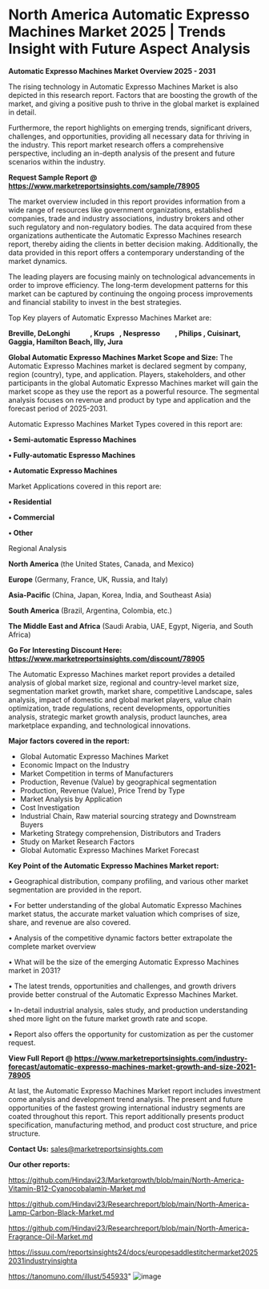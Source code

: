 # North America Automatic Expresso Machines Market 2025 | Trends Insight with Future Aspect Analysis

<Strong> Automatic Expresso Machines Market Overview 2025 - 2031</strong>

The rising technology in Automatic Expresso Machines Market is also depicted in this research report. Factors that are boosting the growth of the market, and giving a positive push to thrive in the global market is explained in detail.

Furthermore, the report highlights on emerging trends, significant drivers, challenges, and opportunities, providing all necessary data for thriving in the industry. This report market research offers a comprehensive perspective, including an in-depth analysis of the present and future scenarios within the industry.

<strong>Request Sample Report @ <a href=https://www.marketreportsinsights.com/sample/78905>https://www.marketreportsinsights.com/sample/78905</a></strong>

The market overview included in this report provides information from a wide range of resources like government organizations, established companies, trade and industry associations, industry brokers and other such regulatory and non-regulatory bodies. The data acquired from these organizations authenticate the Automatic Expresso Machines research report, thereby aiding the clients in better decision making. Additionally, the data provided in this report offers a contemporary understanding of the market dynamics.

The leading players are focusing mainly on technological advancements in order to improve efficiency. The long-term development patterns for this market can be captured by continuing the ongoing process improvements and financial stability to invest in the best strategies.

Top Key players of Automatic Expresso Machines Market are:

<strong>Breville, DeLonghi            , Krups   , Nespresso         , Philips , Cuisinart, Gaggia, Hamilton Beach, Illy, Jura</strong>

<strong><b>Global Automatic Expresso Machines Market Scope and Size:</b></strong>
The Automatic Expresso Machines market is declared segment by company, region (country), type, and application. Players, stakeholders, and other participants in the global Automatic Expresso Machines market will gain the market scope as they use the report as a powerful resource. The segmental analysis focuses on revenue and product by type and application and the forecast period of 2025-2031.

Automatic Expresso Machines Market Types covered in this report are:

<strong>• Semi-automatic Espresso Machines

• Fully-automatic Espresso Machines

• Automatic Expresso Machines</strong>

Market Applications covered in this report are:

<strong>• Residential

• Commercial 

• Other</strong> 

Regional Analysis

<strong>North America</strong> (the United States, Canada, and Mexico)

<strong>Europe</strong> (Germany, France, UK, Russia, and Italy)

<strong>Asia-Pacific</strong> (China, Japan, Korea, India, and Southeast Asia)

<strong>South America</strong> (Brazil, Argentina, Colombia, etc.)

<strong>The Middle East and Africa</strong> (Saudi Arabia, UAE, Egypt, Nigeria, and South Africa)

<strong>Go For Interesting Discount Here: <a href=https://www.marketreportsinsights.com/discount/78905>https://www.marketreportsinsights.com/discount/78905</a></strong>

The Automatic Expresso Machines market report provides a detailed analysis of global market size, regional and country-level market size, segmentation market growth, market share, competitive Landscape, sales analysis, impact of domestic and global market players, value chain optimization, trade regulations, recent developments, opportunities analysis, strategic market growth analysis, product launches, area marketplace expanding, and technological innovations.

<strong><b>Major factors covered in the report:</b></strong>
<ul>
  <li>Global Automatic Expresso Machines Market </li>
  <li>Economic Impact on the Industry</li>
  <li>Market Competition in terms of Manufacturers</li>
  <li>Production, Revenue (Value) by geographical segmentation</li>
  <li>Production, Revenue (Value), Price Trend by Type</li>
  <li>Market Analysis by Application</li>
  <li>Cost Investigation</li>
  <li>Industrial Chain, Raw material sourcing strategy and Downstream Buyers</li>
  <li>Marketing Strategy comprehension, Distributors and Traders</li>
  <li>Study on Market Research Factors</li>
  <li>Global Automatic Expresso Machines Market Forecast</li>
</ul>

<strong><b>Key Point of the Automatic Expresso Machines Market report:</b></strong>

• Geographical distribution, company profiling, and various other market segmentation are provided in the report.

• For better understanding of the global Automatic Expresso Machines market status, the accurate market valuation which comprises of size, share, and revenue are also covered.

• Analysis of the competitive dynamic factors better extrapolate the complete market overview

• What will be the size of the emerging Automatic Expresso Machines market in 2031?

• The latest trends, opportunities and challenges, and growth drivers provide better construal of the Automatic Expresso Machines Market.

• In-detail industrial analysis, sales study, and production understanding shed more light on the future market growth rate and scope.

• Report also offers the opportunity for customization as per the customer request.

<strong><b>View Full Report @ <a href=https://www.marketreportsinsights.com/industry-forecast/automatic-expresso-machines-market-growth-and-size-2021-78905>https://www.marketreportsinsights.com/industry-forecast/automatic-expresso-machines-market-growth-and-size-2021-78905</a></b></strong>


At last, the Automatic Expresso Machines Market report includes investment come analysis and development trend analysis. The present and future opportunities of the fastest growing international industry segments are coated throughout this report. This report additionally presents product specification, manufacturing method, and product cost structure, and price structure.

<strong>Contact Us:</strong>
sales@marketreportsinsights.com

<strong>Our other reports:</strong>

<a href=https://github.com/Hindavi23/Marketgrowth/blob/main/North-America-Vitamin-B12-Cyanocobalamin-Market.md>https://github.com/Hindavi23/Marketgrowth/blob/main/North-America-Vitamin-B12-Cyanocobalamin-Market.md</a>

<a href=https://github.com/Hindavi23/Researchreport/blob/main/North-America-Lamp-Carbon-Black-Market.md>https://github.com/Hindavi23/Researchreport/blob/main/North-America-Lamp-Carbon-Black-Market.md</a>

<a href=https://github.com/Hindavi23/Researchreport/blob/main/North-America-Fragrance-Oil-Market.md>https://github.com/Hindavi23/Researchreport/blob/main/North-America-Fragrance-Oil-Market.md</a>

<a href=https://issuu.com/reportsinsights24/docs/europesaddlestitchermarket20252031industryinsighta>https://issuu.com/reportsinsights24/docs/europesaddlestitchermarket20252031industryinsighta</a>

<a href=https://tanomuno.com/illust/545933>https://tanomuno.com/illust/545933</a>"
![image](https://github.com/user-attachments/assets/a729fcd4-faab-42f1-a9dc-3cf7652835b5)
